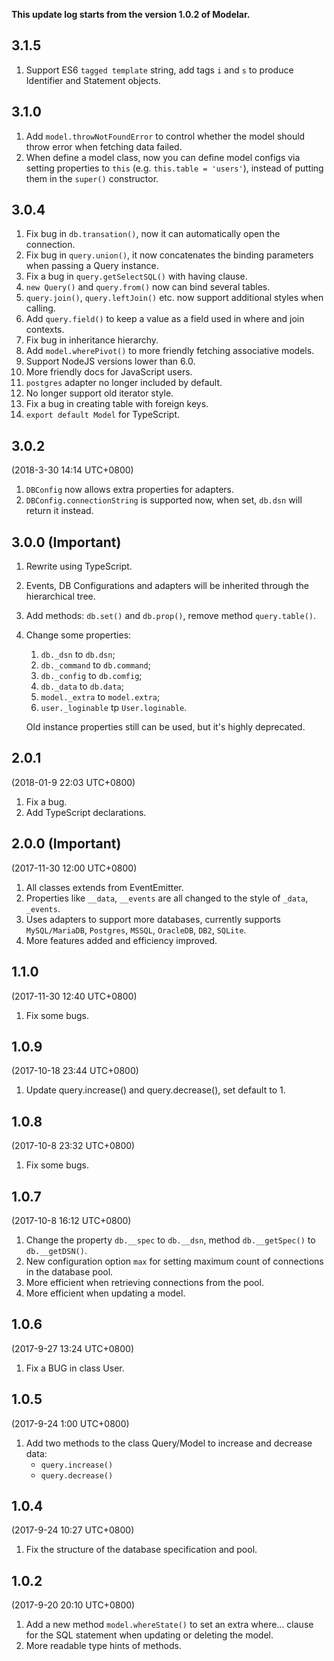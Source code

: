 **This update log starts from the version 1.0.2 of Modelar.**

## 3.1.5

1. Support ES6 `tagged template` string, add tags `i` and `s` to produce 
    Identifier and Statement objects.

## 3.1.0

1. Add `model.throwNotFoundError` to control whether the model should throw 
    error when fetching data failed.
2. When define a model class, now you can define model configs via setting 
    properties to `this` (e.g. `this.table = 'users'`), instead of putting 
    them in the `super()` constructor.

## 3.0.4

1. Fix bug in `db.transation()`, now it can automatically open the connection.
2. Fix bug in `query.union()`, it now concatenates the binding parameters when
    passing a Query instance.
3. Fix a bug in `query.getSelectSQL()` with having clause.
4. `new Query()` and `query.from()` now can bind several tables.
5. `query.join()`, `query.leftJoin()` etc. now support additional styles when
    calling.
6. Add `query.field()` to keep a value as a field used in where and join 
    contexts.
7. Fix bug in inheritance hierarchy.
8. Add `model.wherePivot()` to more friendly fetching associative models.
9. Support NodeJS versions lower than 6.0.
10. More friendly docs for JavaScript users.
11. `postgres` adapter no longer included by default.
12. No longer support old iterator style.
13. Fix a bug in creating table with foreign keys.
14. `export default Model` for TypeScript.

## 3.0.2

(2018-3-30 14:14 UTC+0800)

1. `DBConfig` now allows extra properties for adapters.
2. `DBConfig.connectionString` is supported now, when set, `db.dsn` will 
    return it instead.

## 3.0.0 (**Important**)

1. Rewrite using TypeScript.
2. Events, DB Configurations and adapters will be inherited through the 
    hierarchical tree.
3. Add methods: `db.set()` and `db.prop()`, remove method `query.table()`.
4. Change some properties:

    1. `db._dsn` to `db.dsn`;
    2. `db._command` to `db.command`;
    3. `db._config` to `db.comfig`;
    4. `db._data` to `db.data`;
    5. `model._extra` to `model.extra`;
    6. `user._loginable` tp `User.loginable`.
    
    Old instance properties still can be used, but it's highly deprecated.

## 2.0.1

(2018-01-9 22:03 UTC+0800)

1. Fix a bug.
2. Add TypeScript declarations.

## 2.0.0 (**Important**)

(2017-11-30 12:00 UTC+0800)

1. All classes extends from EventEmitter.
2. Properties like `__data`, `__events` are all changed to the style of 
    `_data`, `_events`.
3. Uses adapters to support more databases, currently supports `MySQL/MariaDB`,
    `Postgres`, `MSSQL`, `OracleDB`, `DB2`, `SQLite`.
4. More features added and efficiency improved.

## 1.1.0

(2017-11-30 12:40 UTC+0800)

1. Fix some bugs.

## 1.0.9

(2017-10-18 23:44 UTC+0800)

1. Update query.increase() and query.decrease(), set default to 1.

## 1.0.8

(2017-10-8 23:32 UTC+0800)

1. Fix some bugs.

## 1.0.7

(2017-10-8 16:12 UTC+0800)

1. Change the property `db.__spec` to `db.__dsn`, method `db.__getSpec()` to 
    `db.__getDSN()`.
2. New configuration option `max` for setting maximum count of connections in 
    the database pool.
3. More efficient when retrieving connections from the pool.
4. More efficient when updating a model.

## 1.0.6

(2017-9-27 13:24 UTC+0800)

1. Fix a BUG in class User.

## 1.0.5

(2017-9-24 1:00 UTC+0800)

1. Add two methods to the class Query/Model to increase and decrease data:
    - `query.increase()`
    - `query.decrease()`

## 1.0.4

(2017-9-24 10:27 UTC+0800)

1. Fix the structure of the database specification and pool.

## 1.0.2 

(2017-9-20 20:10 UTC+0800)

1. Add a new method `model.whereState()` to set an extra where... clause for 
    the SQL statement when updating or deleting the model.
2. More readable type hints of methods.